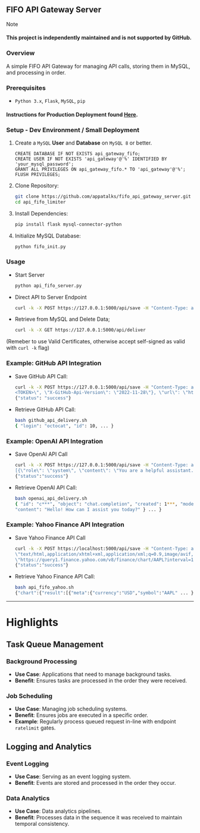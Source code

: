 ## FIFO API Gateway Server

> [!NOTE]
> #### This project is independently maintained and is not supported by GitHub.

### Overview
A simple FIFO API Gateway for managing API calls, storing them in MySQL, and processing in order.

### Prerequisites
- ```Python 3.x```, ```Flask```, ```MySQL```, ```pip```

#### Instructions for Production Deployment found [Here](docker/README.md).

### Setup - Dev Environment / Small Deployment

1. Create a ```MySQL``` **User** and **Database** on ```MySQL 8``` or better.
   ```mysql
   CREATE DATABASE IF NOT EXISTS api_gateway_fifo;
   CREATE USER IF NOT EXISTS 'api_gateway'@'%' IDENTIFIED BY 'your_mysql_password';
   GRANT ALL PRIVILEGES ON api_gateway_fifo.* TO 'api_gateway'@'%';
   FLUSH PRIVILEGES;
   ```
   
2. Clone Repository:
   ```bash
   git clone https://github.com/appatalks/fifo_api_gateway_server.git
   cd api_fifo_limiter
   ```

3. Install Dependencies:
   ```bash
   pip install flask mysql-connector-python
   ```
   
4. Initialize MySQL Database:
   ```bash
   python fifo_init.py
   ```

### Usage

- Start Server
  ```bash
  python api_fifo_server.py
  ```
- Direct API to Server Endpoint
  ```bash
  curl -k -X POST https://127.0.0.1:5000/api/save -H "Content-Type: application/json" -d '{"data": "example data"}'
  ```
- Retrieve from MySQL and Delete Data;
  ```bash
  curl -k -X GET https://127.0.0.1:5000/api/deliver
  ```

(Remeber to use Valid Certificates, otherwise accept self-signed as valid with ```curl -k``` flag)

### Example: GitHub API Integration

- Save GitHub API Call:
  ```bash
  curl -k -X POST https://127.0.0.1:5000/api/save -H "Content-Type: application/json" -d '{"data": "{\"headers\": {\"Accept\": \"application/vnd.github+json\", \"Authorization\": \"Bearer 
  <TOKEN>\", \"X-GitHub-Api-Version\": \"2022-11-28\"}, \"url\": \"https://git.example.com/api/v3/user\"}"}'
  {"status": "success"}
  ```

- Retrieve GitHub API Call:
  ```bash
  bash github_api_delivery.sh
  { "login": "octocat", "id": 10, ... }
  ```

### Example: OpenAI API Integration

- Save OpenAI API Call
  ```bash
  curl -k -X POST https://127.0.0.1:5000/api/save -H "Content-Type: application/json" -d '{"data": "{\"openai_token\": \"<OPENAI_API_KEY>\", \"data\": {\"model\": \"gpt-4\", \"messages\": 
  [{\"role\": \"system\", \"content\": \"You are a helpful assistant.\"}, {\"role\": \"user\", \"content\": \"Hello!\"}]}}"}'
  {"status":"success"}
  ```

- Retrieve OpenAI API Call:
  ```bash
  bash openai_api_delivery.sh 
  { "id": "c***", "object": "chat.completion", "created": 1***, "model": "gpt-4-0613", "choices": [ { "index": 0, "message": { "role": "assistant", 
  "content": "Hello! How can I assist you today?" } ... }
  ```

### Example: Yahoo Finance API Integration

- Save Yahoo Finance API Call
  ```bash
  curl -k -X POST https://localhost:5000/api/save -H "Content-Type: application/json" -d '{"data": "{\"headers\": {\"Accept\": 
  \"text/html,application/xhtml+xml,application/xml;q=0.9,image/avif,image/webp,*/*;q=0.8\", \"url\": 
  \"https://query1.finance.yahoo.com/v8/finance/chart/AAPL?interval=1d\"}}"}'
  {"status":"success"}
  ```

- Retrieve Yahoo Finance API Call:
  ```bash
  bash api_fifo_yahoo.sh
  {"chart":{"result":[{"meta":{"currency":"USD","symbol":"AAPL" ... },
  ```

----

# Highlights

## Task Queue Management

### Background Processing
- **Use Case**: Applications that need to manage background tasks.
- **Benefit**: Ensures tasks are processed in the order they were received.

### Job Scheduling
- **Use Case**: Managing job scheduling systems.
- **Benefit**: Ensures jobs are executed in a specific order.
- **Example**: Regularly process queued request in-line with endpoint ```ratelimit``` gates.

## Logging and Analytics

### Event Logging
- **Use Case**: Serving as an event logging system.
- **Benefit**: Events are stored and processed in the order they occur.

### Data Analytics
- **Use Case**: Data analytics pipelines.
- **Benefit**: Processes data in the sequence it was received to maintain temporal consistency.
